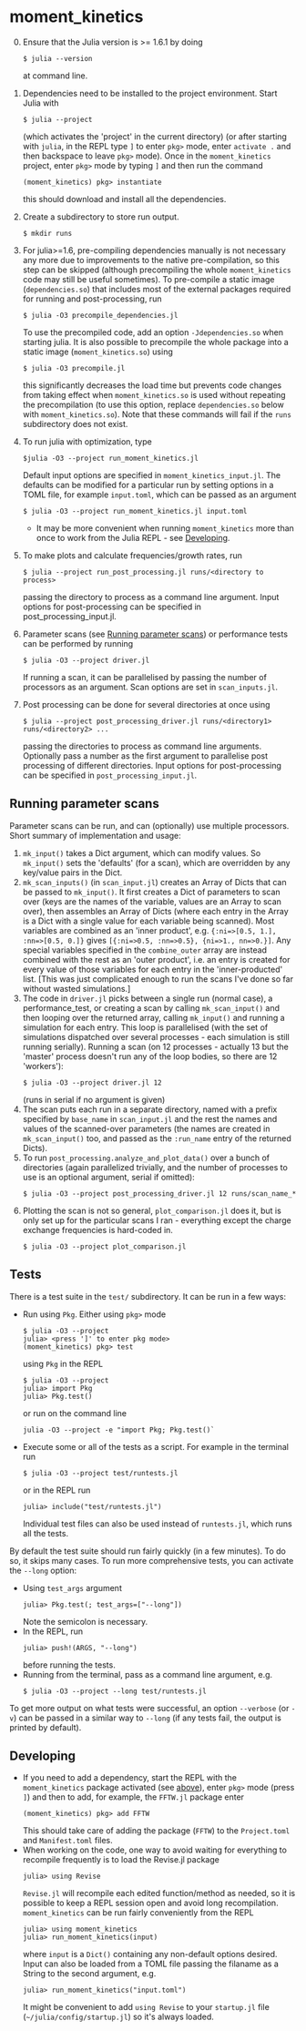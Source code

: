 # moment_kinetics
0) Ensure that the Julia version is >= 1.6.1 by doing
    ```
    $ julia --version
    ```
    at command line.
1) Dependencies need to be installed to the project environment. Start Julia with
    ```
    $ julia --project
    ```
    (which activates the 'project' in the current directory) (or after starting with `julia`, in the REPL type `]` to enter `pkg>` mode, enter `activate .` and then backspace to leave `pkg>` mode). Once in the `moment_kinetics` project, enter `pkg>` mode by typing `]` and then run the command
    ```
    (moment_kinetics) pkg> instantiate
    ```
    this should download and install all the dependencies.
2) Create a subdirectory to store run output.
    ```
    $ mkdir runs
    ```
3) For julia>=1.6, pre-compiling dependencies manually is not necessary any more due to improvements to the native pre-compilation, so this step can be skipped (although precompiling the whole `moment_kinetics` code may still be useful sometimes). To pre-compile a static image (`dependencies.so`) that includes most of the external packages required for running and post-processing, run
    ```
    $ julia -O3 precompile_dependencies.jl
    ```
    To use the precompiled code, add an option `-Jdependencies.so` when starting julia.
    It is also possible to precompile the whole package into a static image (`moment_kinetics.so`) using
    ```
    $ julia -O3 precompile.jl
    ```
   this significantly decreases the load time but prevents code changes from taking effect when `moment_kinetics.so` is used without repeating the precompilation (to use this option, replace `dependencies.so` below with `moment_kinetics.so`). Note that these commands will fail if the `runs` subdirectory does not exist.
4) To run julia with optimization, type
    ```
    $julia -O3 --project run_moment_kinetics.jl
    ```
    Default input options are specified in `moment_kinetics_input.jl`. The defaults can be modified for a particular run by setting options in a TOML file, for example `input.toml`, which can be passed as an argument
    ```
    $ julia -O3 --project run_moment_kinetics.jl input.toml
    ```
    * It may be more convenient when running `moment_kinetics` more than once to work from the Julia REPL - see [Developing](#developing).
5) To make plots and calculate frequencies/growth rates, run
    ```
    $ julia --project run_post_processing.jl runs/<directory to process>
    ```
    passing the directory to process as a command line argument. Input options for post-processing can be specified in post_processing_input.jl.

6) Parameter scans (see [Running parameter scans](#running-parameter-scans)) or performance tests can be performed by running
    ```
    $ julia -O3 --project driver.jl
    ```
    If running a scan, it can be parallelised by passing the number of processors as an argument. Scan options are set in `scan_inputs.jl`.

7) Post processing can be done for several directories at once using
    ```
    $ julia --project post_processing_driver.jl runs/<directory1> runs/<directory2> ...
    ```
    passing the directories to process as command line arguments. Optionally pass a number as the first argument to parallelise post processing of different directories. Input options for post-processing can be specified in `post_processing_input.jl`.

## Running parameter scans
Parameter scans can be run, and can (optionally) use multiple processors. Short summary of implementation and usage:
1) `mk_input()` takes a Dict argument, which can modify values. So `mk_input()` sets the 'defaults' (for a scan), which are overridden by any key/value pairs in the Dict.
2) `mk_scan_inputs()` (in `scan_input.jl`) creates an Array of Dicts that can be passed to `mk_input()`. It first creates a Dict of parameters to scan over (keys are the names of the variable, values are an Array to scan over), then assembles an Array of Dicts (where each entry in the Array is a Dict with a single value for each variable being scanned). Most variables are combined as an 'inner product', e.g. `{:ni=>[0.5, 1.], :nn=>[0.5, 0.]}` gives `[{:ni=>0.5, :nn=>0.5}, {ni=>1., nn=>0.}]`. Any special variables specified in the `combine_outer` array are instead combined with the rest as an 'outer product', i.e. an entry is created for every value of those variables for each entry in the 'inner-producted' list. [This was just complicated enough to run the scans I've done so far without wasted simulations.]
3) The code in `driver.jl` picks between a single run (normal case), a performance_test, or creating a scan by calling `mk_scan_input()` and then looping over the returned array, calling `mk_input()` and running a simulation for each entry. This loop is parallelised (with the set of simulations dispatched over several processes - each simulation is still running serially). Running a scan (on 12 processes - actually 13 but the 'master' process doesn't run any of the loop bodies, so there are 12 'workers'):
    ```
    $ julia -O3 --project driver.jl 12
    ```
    (runs in serial if no argument is given)
4) The scan puts each run in a separate directory, named with a prefix specified by `base_name` in `scan_input.jl` and the rest the names and values of the scanned-over parameters (the names are created in `mk_scan_input()` too, and passed as the `:run_name` entry of the returned Dicts).
5) To run `post_processing.analyze_and_plot_data()` over a bunch of directories (again parallelized trivially, and the number of processes to use is an optional argument, serial if omitted):
    ```
    $ julia -O3 --project post_processing_driver.jl 12 runs/scan_name_*
    ```
6) Plotting the scan is not so general, `plot_comparison.jl` does it, but is only set up for the particular scans I ran - everything except the charge exchange frequencies is hard-coded in.
    ```
    $ julia -O3 --project plot_comparison.jl
    ```

## Tests
There is a test suite in the `test/` subdirectory. It can be run in a few ways:
* Run using `Pkg`. Either using `pkg>` mode
    ```
    $ julia -O3 --project
    julia> <press ']' to enter pkg mode>
    (moment_kinetics) pkg> test
    ```
    using `Pkg` in the REPL
    ```
    $ julia -O3 --project
    julia> import Pkg
    julia> Pkg.test()
    ```
    or run on the command line
    ```
    julia -O3 --project -e "import Pkg; Pkg.test()`
    ```
* Execute some or all of the tests as a script. For example in the terminal run
    ```
    $ julia -O3 --project test/runtests.jl
    ```
    or in the REPL run
    ```
    julia> include("test/runtests.jl")
    ```
    Individual test files can also be used instead of `runtests.jl`, which runs all the tests.

By default the test suite should run fairly quickly (in a few minutes). To do so, it skips many cases. To run more comprehensive tests, you can activate the `--long` option:
* Using `test_args` argument
    ```
    julia> Pkg.test(; test_args=["--long"])
    ```
    Note the semicolon is necessary.
* In the REPL, run
    ```
    julia> push!(ARGS, "--long")
    ```
    before running the tests.
* Running from the terminal, pass as a command line argument, e.g.
    ```
    $ julia -O3 --project --long test/runtests.jl
    ```

To get more output on what tests were successful, an option `--verbose` (or `-v`) can be passed in a similar way to `--long` (if any tests fail, the output is printed by default).

## Developing
* If you need to add a dependency, start the REPL with the `moment_kinetics` package activated (see [above](#moment_kinetics)), enter `pkg>` mode (press `]`) and then to add, for example, the `FFTW.jl` package enter
    ```
    (moment_kinetics) pkg> add FFTW
    ```
    This should take care of adding the package (`FFTW`) to the `Project.toml` and `Manifest.toml` files.
* When working on the code, one way to avoid waiting for everything to recompile frequently is to load the Revise.jl package
    ```
    julia> using Revise
    ```
    `Revise.jl` will recompile each edited function/method as needed, so it is possible to keep a REPL session open and avoid long recompilation. `moment_kinetics` can be run fairly conveniently from the REPL
    ```
    julia> using moment_kinetics
    julia> run_moment_kinetics(input)
    ```
    where `input` is a `Dict()` containing any non-default options desired. Input can also be loaded from a TOML file passing the filaname as a String to the second argument, e.g.
    ```
    julia> run_moment_kinetics("input.toml")
    ```
    It might be convenient to add `using Revise` to your `startup.jl` file (`~/julia/config/startup.jl`) so it's always loaded.
